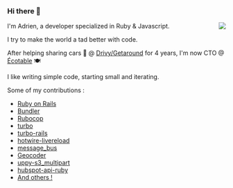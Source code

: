 ### Hi there 👋
<img align="right" src="https://github-readme-stats.vercel.app/api?username=Intrepidd&count_private=true&theme=dark" />
I'm Adrien, a developer specialized in Ruby & Javascript.

I try to make the world a tad better with code. 

After helping sharing cars 🚗 @ [Drivy/Getaround](https://fr.getaround.com) for 4 years, I'm now CTO @ [Écotable](https://ecotable.fr/) 🍽

I like writing simple code, starting small and iterating.

Some of my contributions : 
- [Ruby on Rails](https://contributors.rubyonrails.org/contributors/adrien-siami/commits)
- [Bundler](https://github.com/rubygems/bundler/pull/3195)
- [Rubocop](https://github.com/rubocop/rubocop/pulls?q=is%3Apr+author%3AIntrepidd+is%3Aclosed)
- [turbo](https://github.com/hotwired/turbo/pulls?q=is:pr+author:Intrepidd+is:merged)
- [turbo-rails](https://github.com/hotwired/turbo-rails/pull/17)
- [hotwire-livereload](https://github.com/kirillplatonov/hotwire-livereload/pull/47)
- [message_bus](https://github.com/discourse/message_bus/pull/330)
- [Geocoder](https://github.com/alexreisner/geocoder/pulls?q=is:pr+is:closed+author:Intrepidd)
- [uppy-s3_multipart](https://github.com/janko/uppy-s3_multipart/pull/24)
- [hubspot-api-ruby](https://github.com/captaincontrat/hubspot-api-ruby/pull/6)
- [And others !](https://github.com/pulls?q=is%3Apr+author%3AIntrepidd+archived%3Afalse+is%3Amerged)

<!--
**Intrepidd/Intrepidd** is a ✨ _special_ ✨ repository because its `README.md` (this file) appears on your GitHub profile.

Here are some ideas to get you started:

- 🔭 I’m currently working on ...
- 🌱 I’m currently learning ...
- 👯 I’m looking to collaborate on ...
- 🤔 I’m looking for help with ...
- 💬 Ask me about ...
- 📫 How to reach me: ...
- 😄 Pronouns: ...
- ⚡ Fun fact: ...
-->
